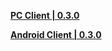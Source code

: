 **[PC Client | 0.3.0](https://autopatchcn.juequling.com/package_download/op/client_app/download/20240408183253_vTHA2z527fho119q/zzz.zip)**

**[Android Client | 0.3.0](https://autopatchcn.juequling.com/package_download/op/client_app/download/20240408145616_igYLv9zdfakL58ds/zzz.apk)**
